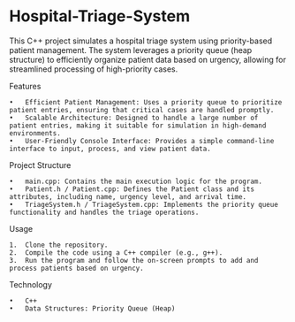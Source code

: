 # Hospital-Triage-System
This C++ project simulates a hospital triage system using priority-based patient management. The system leverages a priority queue (heap structure) to efficiently organize patient data based on urgency, allowing for streamlined processing of high-priority cases.

Features

	•	Efficient Patient Management: Uses a priority queue to prioritize patient entries, ensuring that critical cases are handled promptly.
	•	Scalable Architecture: Designed to handle a large number of patient entries, making it suitable for simulation in high-demand environments.
	•	User-Friendly Console Interface: Provides a simple command-line interface to input, process, and view patient data.

Project Structure

	•	main.cpp: Contains the main execution logic for the program.
	•	Patient.h / Patient.cpp: Defines the Patient class and its attributes, including name, urgency level, and arrival time.
	•	TriageSystem.h / TriageSystem.cpp: Implements the priority queue functionality and handles the triage operations.

Usage

	1.	Clone the repository.
	2.	Compile the code using a C++ compiler (e.g., g++).
	3.	Run the program and follow the on-screen prompts to add and process patients based on urgency.

Technology

	•	C++
	•	Data Structures: Priority Queue (Heap)
